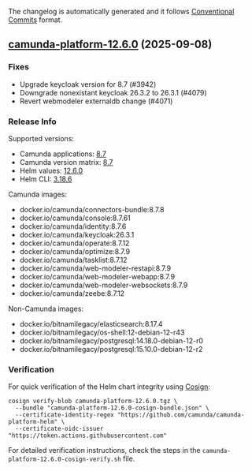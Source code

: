 The changelog is automatically generated and it follows [Conventional Commits](https://www.conventionalcommits.org/en/v1.0.0/) format.

## [camunda-platform-12.6.0](https://github.com/camunda/camunda-platform-helm/releases/tag/camunda-platform-12.6.0) (2025-09-08)

### Fixes

- Upgrade keycloak version for 8.7 (#3942)
- Downgrade nonexistant keycloak 26.3.2 to 26.3.1 (#4079)
- Revert webmodeler externaldb change (#4071)

<!-- generated by git-cliff -->
### Release Info

Supported versions:

- Camunda applications: [8.7](https://github.com/camunda/camunda/releases?q=tag%3A8.7&expanded=true)
- Camunda version matrix: [8.7](https://helm.camunda.io/camunda-platform/version-matrix/camunda-8.7)
- Helm values: [12.6.0](https://artifacthub.io/packages/helm/camunda/camunda-platform/12.6.0#parameters)
- Helm CLI: [3.18.6](https://github.com/helm/helm/releases/tag/v3.18.6)

Camunda images:

- docker.io/camunda/connectors-bundle:8.7.8
- docker.io/camunda/console:8.7.61
- docker.io/camunda/identity:8.7.6
- docker.io/camunda/keycloak:26.3.1
- docker.io/camunda/operate:8.7.12
- docker.io/camunda/optimize:8.7.9
- docker.io/camunda/tasklist:8.7.12
- docker.io/camunda/web-modeler-restapi:8.7.9
- docker.io/camunda/web-modeler-webapp:8.7.9
- docker.io/camunda/web-modeler-websockets:8.7.9
- docker.io/camunda/zeebe:8.7.12

Non-Camunda images:

- docker.io/bitnamilegacy/elasticsearch:8.17.4
- docker.io/bitnamilegacy/os-shell:12-debian-12-r43
- docker.io/bitnamilegacy/postgresql:14.18.0-debian-12-r0
- docker.io/bitnamilegacy/postgresql:15.10.0-debian-12-r2

### Verification

For quick verification of the Helm chart integrity using [Cosign](https://docs.sigstore.dev/signing/quickstart/):

```shell
cosign verify-blob camunda-platform-12.6.0.tgz \
  --bundle "camunda-platform-12.6.0-cosign-bundle.json" \
  --certificate-identity-regex "https://github.com/camunda/camunda-platform-helm" \
  --certificate-oidc-issuer "https://token.actions.githubusercontent.com"
```

For detailed verification instructions, check the steps in the `camunda-platform-12.6.0-cosign-verify.sh` file.
